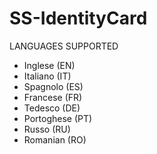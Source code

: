 # SS-IdentityCard

LANGUAGES SUPPORTED

* Inglese (EN)
* Italiano (IT)
* Spagnolo (ES)
* Francese (FR)
* Tedesco (DE)
* Portoghese (PT)
* Russo (RU)
* Romanian (RO)
